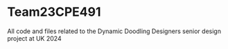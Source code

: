 # Team23CPE491
All code and files related to the Dynamic Doodling Designers senior design project at UK 2024 
